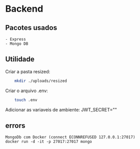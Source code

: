 # Backend

## Pacotes usados
    - Express
    - Mongo DB


## Utilidade

Criar a pasta resized:
```bash
    mkdir ./uploads/resized
```

Criar o arquivo .env:
```bash
    touch .env
```
Adicionar as variaveis de ambiente:
    JWT_SECRET=""


## errors

    MongoDb com Docker (connect ECONNREFUSED 127.0.0.1:27017)
    docker run -d -it -p 27017:27017 mongo
